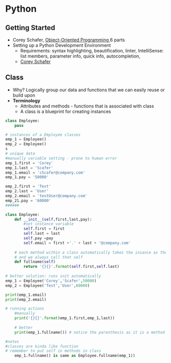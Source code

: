 # Python

## Getting Started

* Corey Schafer,  [Object-Oriented Programming ](https://www.youtube.com/watch?v=ZDa-Z5JzLYM\&list=PL-osiE80TeTsqhIuOqKhwlXsIBIdSeYtc) 6 parts&#x20;
* Setting up a Python Development Environment
  * Requirements: syntax highlighting, beautification, linter,  IntelliSense: list members, parameter info, quick info, autocompletion,&#x20;
  * [Corey Schafer](https://www.youtube.com/watch?v=06I63\_p-2A4\&list=PL-osiE80TeTt66h8cVpmbayBKlMTuS55y\&index=8)

## Class

* Why? Logically group our data and functions that we can easily reuse or build upon
* **Terminology**
  * Attributes and methods - functions that is associated with class
  * A class is a blueprint for creating instances

```python
class Employee:
    pass 

# instances of a Employee classes
emp_1 = Employee()
emp_2 = Employee()
s
# unique data 
#manually variable setting - prone to human error
emp_1.first = 'Corey'
emp_1.last = 'Scafer'
emp_1.email = 'cScafer@company.com'
emp_1.pay = '50000'

emp_2.first = 'Test'
emp_2.last = 'User'
emp_2.email = 'testUser@company.com'
emp_21.pay = '60000'
######

class Employee:
    def __init__(self,first,last,pay):
        #set instance variable 
        self.first = first
        self.last = last
        self.pay =pay
        self.email = first +'.' + last + '@company.com'
        
    # each method within a class automatically takes the insance as the first argument
    # and we always call that self
    def fullname(self)
        return '{}{}'.format(self.first,self.last)
    
# better solution: runs init automatically 
emp_1 = Employee('Corey','Scafer',50000)
emp_2 = Employee('Test','User',60000)

print(emp_1.email)
print(emp_2.email)

# running actions
    #manually 
    print('{}{}'.format)emp_1.first,emp_1,last))
    
    # better 
    print(emp_1.fullname()) # notice the parenthesis as it is a method

#notes
#classes are kinda like function
# remember to put self in methods in class
    emp_1.fullname() is same as Employee.fullname(emp_1))
```
